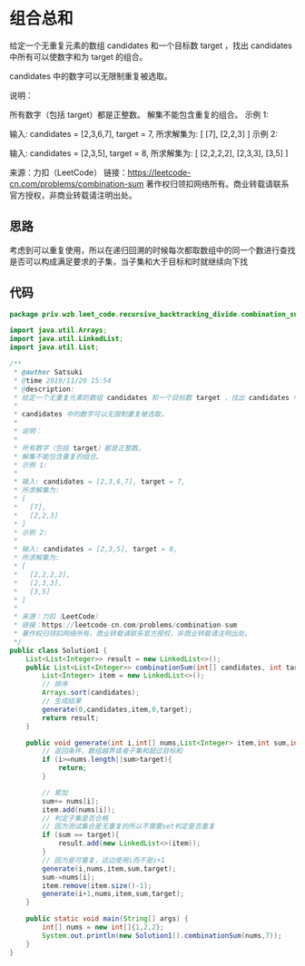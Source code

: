 # 组合总和

给定一个无重复元素的数组 candidates 和一个目标数 target ，找出 candidates 中所有可以使数字和为 target 的组合。

candidates 中的数字可以无限制重复被选取。

说明：

所有数字（包括 target）都是正整数。
解集不能包含重复的组合。 
示例 1:

输入: candidates = [2,3,6,7], target = 7,
所求解集为:
[
  [7],
  [2,2,3]
]
示例 2:

输入: candidates = [2,3,5], target = 8,
所求解集为:
[
  [2,2,2,2],
  [2,3,3],
  [3,5]
]

来源：力扣（LeetCode）
链接：https://leetcode-cn.com/problems/combination-sum
著作权归领扣网络所有。商业转载请联系官方授权，非商业转载请注明出处。

## 思路

考虑到可以重复使用，所以在递归回溯的时候每次都取数组中的同一个数进行查找是否可以构成满足要求的子集，当子集和大于目标和时就继续向下找

## 代码

```java
package priv.wzb.leet_code.recursive_backtracking_divide.combination_sum_39;

import java.util.Arrays;
import java.util.LinkedList;
import java.util.List;

/**
 * @author Satsuki
 * @time 2019/11/20 15:54
 * @description:
 * 给定一个无重复元素的数组 candidates 和一个目标数 target ，找出 candidates 中所有可以使数字和为 target 的组合。
 *
 * candidates 中的数字可以无限制重复被选取。
 *
 * 说明：
 *
 * 所有数字（包括 target）都是正整数。
 * 解集不能包含重复的组合。 
 * 示例 1:
 *
 * 输入: candidates = [2,3,6,7], target = 7,
 * 所求解集为:
 * [
 *   [7],
 *   [2,2,3]
 * ]
 * 示例 2:
 *
 * 输入: candidates = [2,3,5], target = 8,
 * 所求解集为:
 * [
 *   [2,2,2,2],
 *   [2,3,3],
 *   [3,5]
 * ]
 *
 * 来源：力扣（LeetCode）
 * 链接：https://leetcode-cn.com/problems/combination-sum
 * 著作权归领扣网络所有。商业转载请联系官方授权，非商业转载请注明出处。
 */
public class Solution1 {
    List<List<Integer>> result = new LinkedList<>();
    public List<List<Integer>> combinationSum(int[] candidates, int target) {
        List<Integer> item = new LinkedList<>();
        // 排序
        Arrays.sort(candidates);
        // 生成结果
        generate(0,candidates,item,0,target);
        return result;
    }

    public void generate(int i,int[] nums,List<Integer> item,int sum,int target){
        // 返回条件，数组越界或者子集和超过目标和
        if (i>=nums.length||sum>target){
            return;
        }

        // 累加
        sum+= nums[i];
        item.add(nums[i]);
        // 判定子集是否合格
        // 因为测试集合是无重复的所以不需要set判定是否重复
        if (sum == target){
            result.add(new LinkedList<>(item));
        }
        // 因为是可重复，这边使用i而不是i+1
        generate(i,nums,item,sum,target);
        sum-=nums[i];
        item.remove(item.size()-1);
        generate(i+1,nums,item,sum,target);
    }

    public static void main(String[] args) {
        int[] nums = new int[]{1,2,2};
        System.out.println(new Solution1().combinationSum(nums,7));
    }
}
```